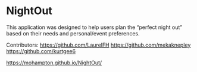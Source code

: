 # NightOut

This application was designed to help users plan the “perfect night out” based on their needs and personal/event preferences.

Contributors: 	https://github.com/LaurelFH
			https://github.com/mekaknepley
			https://github.com/kurtgee6

https://mohampton.github.io/NightOut/
			